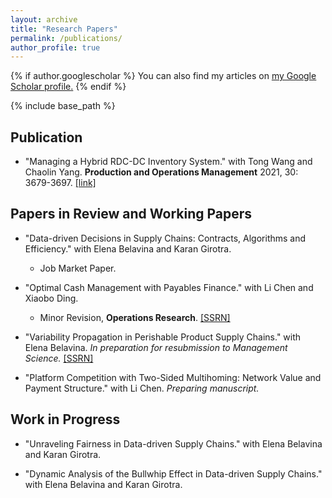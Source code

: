 ```yaml
---
layout: archive
title: "Research Papers"
permalink: /publications/
author_profile: true
---
```



{% if author.googlescholar %}
  You can also find my articles on <u><a href="{{author.googlescholar}}">my Google Scholar profile</a>.</u>
{% endif %}

{% include base_path %}

## Publication
* "Managing a Hybrid RDC-DC Inventory System." with Tong Wang and Chaolin Yang. **Production and Operations Management** 2021, 30: 3679-3697. [[link]](https://onlinelibrary.wiley.com/doi/abs/10.1111/poms.13458)

## Papers in Review and Working Papers
* "Data-driven Decisions in Supply Chains: Contracts, Algorithms and Efficiency." with Elena Belavina and Karan Girotra. 
  * Job Market Paper.


* "Optimal Cash Management with Payables Finance." with Li Chen and Xiaobo Ding. 
  * Minor Revision, **Operations Research**. [[SSRN]](https://papers.ssrn.com/sol3/papers.cfm?abstract_id=3652688)


* "Variability Propagation in Perishable Product Supply Chains." with Elena Belavina. *In preparation for resubmission to Management Science.* [[SSRN]](https://papers.ssrn.com/sol3/papers.cfm?abstract_id=4550255)


* "Platform Competition with Two-Sided Multihoming: Network Value and Payment Structure." with Li Chen. *Preparing manuscript.*


## Work in Progress
* "Unraveling Fairness in Data-driven Supply Chains." with Elena Belavina and Karan Girotra. 

* "Dynamic Analysis of the Bullwhip Effect in Data-driven Supply Chains." with Elena Belavina and Karan Girotra. 

